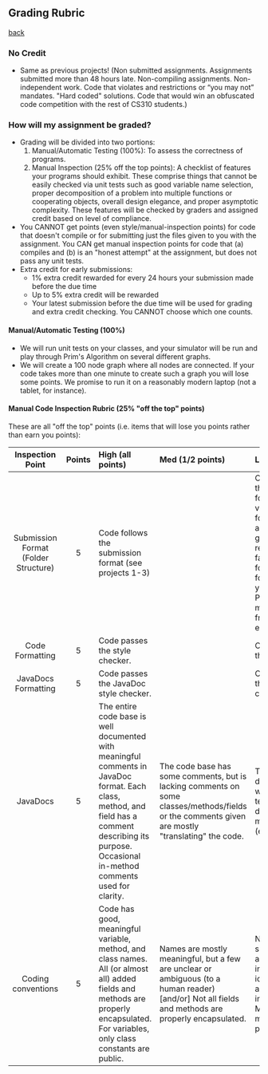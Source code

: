 ## Grading Rubric
[back](README.md)

### No Credit
- Same as previous projects! (Non submitted assignments. Assignments submitted more than 48 hours late. Non-compiling assignments. Non-independent work. Code that violates and restrictions or “you may not” mandates. "Hard coded" solutions. Code that would win an obfuscated code competition with the rest of CS310 students.)

### How will my assignment be graded?
- Grading will be divided into two portions:
  1. Manual/Automatic Testing (100%): To assess the correctness of programs.
  2. Manual Inspection (25% off the top points): A checklist of features your programs should exhibit. These comprise things that cannot be easily checked via unit tests such as good variable name selection, proper decomposition of a problem into multiple functions or cooperating objects, overall design elegance, and proper asymptotic complexity. These features will be checked by graders and assigned credit based on level of compliance.
- You CANNOT get points (even style/manual-inspection points) for code that doesn't compile or for submitting just the files given to you with the assignment. You CAN get manual inspection points for code that (a) compiles and (b) is an "honest attempt" at the assignment, but does not pass any unit tests.
- Extra credit for early submissions:
  - 1% extra credit rewarded for every 24 hours your submission made before the due time
  - Up to 5% extra credit will be rewarded
  - Your latest submission before the due time will be used for grading and extra credit checking.  You CANNOT choose which one counts.

#### Manual/Automatic Testing (100%)
- We will run unit tests on your classes, and your simulator will be run and play through Prim's Algorithm on several different graphs.
- We will create a 100 node graph where all nodes are connected. If your code takes more than one minute to create such a graph you will lose some points. We promise to run it on a reasonably modern laptop (not a tablet, for instance).

#### Manual Code Inspection Rubric (25% "off the top" points)
These are all "off the top" points (i.e. items that will lose you points rather than earn you points):

Inspection Point | Points | High (all points) | Med (1/2 points) | Low (no points)
:---: | :---: | :--- | :--- | :--- 
Submission Format (Folder Structure) | 5 | Code follows the submission format (see projects 1-3) |  | Code does not follow the submission format. Note: This is very, very important for these assignments; the graders need to return grades very fast. If you do not follow the submission format (the same one you’ve been using for P0-3), then they will manually deduct 5pts from your score. No exceptions.
Code Formatting | 5 | Code passes the style checker. | | Code does not pass the style checker.
JavaDocs Formatting | 5 | Code passes the JavaDoc style checker. | | Code does not pass the JavaDoc style checker.
JavaDocs | 5 | The entire code base is well documented with meaningful comments in JavaDoc format. Each class, method, and field has a comment describing its purpose. Occasional in-method comments used for clarity. | The code base has some comments, but is lacking comments on some classes/methods/fields or the comments given are mostly "translating" the code. | The only documentation is what was in the template and/or documentation is missing from the code (e.g. taken out).
Coding conventions | 5 | Code has good, meaningful variable, method, and class names. All (or almost all) added fields and methods are properly encapsulated. For variables, only class constants are public. | Names are mostly meaningful, but a few are unclear or ambiguous (to a human reader) [and/or] Not all fields and methods are properly encapsulated. |  Names often have single letter identifiers and/or incorrect/meaningless identifiers. [Note: i/j/k acceptable for indexes.] [and/or] Many or all fields and methods are public or package default.
